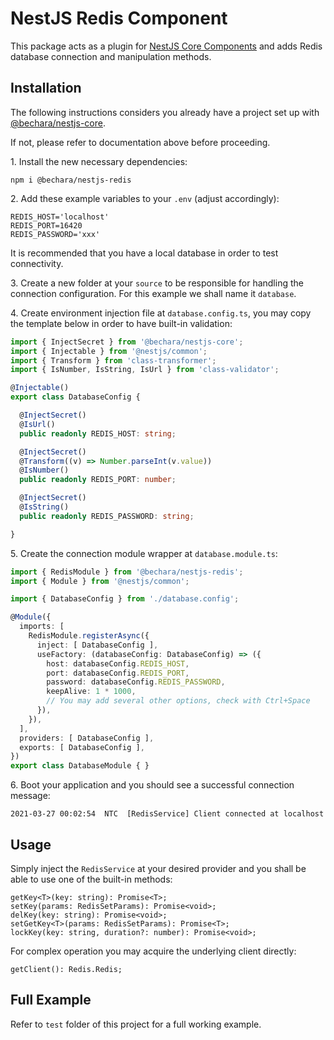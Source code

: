 # NestJS Redis Component

This package acts as a plugin for [NestJS Core Components](https://github.com/etienne-bechara/nestjs-core) and adds Redis database connection and manipulation methods.


## Installation

The following instructions considers you already have a project set up with [@bechara/nestjs-core](https://www.npmjs.com/package/@bechara/nestjs-core).

If not, please refer to documentation above before proceeding.


1\. Install the new necessary dependencies:

```
npm i @bechara/nestjs-redis
```


2\. Add these example variables to your `.env` (adjust accordingly):

```
REDIS_HOST='localhost'
REDIS_PORT=16420
REDIS_PASSWORD='xxx'
```

It is recommended that you have a local database in order to test connectivity.


3\. Create a new folder at your `source` to be responsible for handling the connection configuration. For this example we shall name it `database`.


4\. Create environment injection file at `database.config.ts`, you may copy the template below in order to have built-in validation:

```ts
import { InjectSecret } from '@bechara/nestjs-core';
import { Injectable } from '@nestjs/common';
import { Transform } from 'class-transformer';
import { IsNumber, IsString, IsUrl } from 'class-validator';

@Injectable()
export class DatabaseConfig {

  @InjectSecret()
  @IsUrl()
  public readonly REDIS_HOST: string;

  @InjectSecret()
  @Transform((v) => Number.parseInt(v.value))
  @IsNumber()
  public readonly REDIS_PORT: number;

  @InjectSecret()
  @IsString()
  public readonly REDIS_PASSWORD: string;

}
```

5\. Create the connection module wrapper at `database.module.ts`:

```ts
import { RedisModule } from '@bechara/nestjs-redis';
import { Module } from '@nestjs/common';

import { DatabaseConfig } from './database.config';

@Module({
  imports: [
    RedisModule.registerAsync({
      inject: [ DatabaseConfig ],
      useFactory: (databaseConfig: DatabaseConfig) => ({
        host: databaseConfig.REDIS_HOST,
        port: databaseConfig.REDIS_PORT,
        password: databaseConfig.REDIS_PASSWORD,
        keepAlive: 1 * 1000,
        // You may add several other options, check with Ctrl+Space
      }),
    }),
  ],
  providers: [ DatabaseConfig ],
  exports: [ DatabaseConfig ],
})
export class DatabaseModule { }
```

6\. Boot your application and you should see a successful connection message:

```
2021-03-27 00:02:54  NTC  [RedisService] Client connected at localhost
```


## Usage

Simply inject the `RedisService` at your desired provider and you shall be able to use one of the built-in methods:

```
getKey<T>(key: string): Promise<T>;
setKey(params: RedisSetParams): Promise<void>;
delKey(key: string): Promise<void>;
setGetKey<T>(params: RedisSetParams): Promise<T>;
lockKey(key: string, duration?: number): Promise<void>;
```

For complex operation you may acquire the underlying client directly:

```
getClient(): Redis.Redis;
```

## Full Example

Refer to `test` folder of this project for a full working example.
